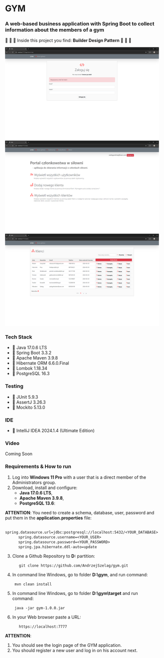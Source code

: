 # GYM
### A web-based business application with Spring Boot to collect information about the members of a gym

🔶 🔶 🔶 Inside this project you find: __Builder Design Pattern__ 🔶 🔶 🔶 

![login_blad.java](login_blad.png "GYM - login")
![index.java](index.png "GYM - index")
![clients.java](clients.png "GYM - clients")

### Tech Stack
* 🔶 Java 17.0.6 LTS
* 🔶 Spring Boot 3.3.2
* 🔶 Apache Maven 3.9.8
* 🔶 Hibernate ORM 6.6.0.Final
* 🔶 Lombok 1.18.34
* 🔶 PostgreSQL 16.3

### Testing
* 🔶 JUnit 5.9.3
* 🔶 AssertJ 3.26.3
* 🔶 Mockito 5.13.0

### IDE
* 🔶 IntelliJ IDEA 2024.1.4 (Ultimate Edition)

### Video
Coming Soon

### Requirements & How to run

1. Log into __Windows 11 Pro__ with a user that is a direct member of the Administrators group. 
2. Download, install and configure:
   * __Java 17.0.6 LTS__,
   * __Apache Maven 3.9.8__,
   * __PostgreSQL 13.6__:

**ATTENTION**: You need to create a schema, database, user, password and put them in the __application.properties__ file:

          spring.datasource.url=jdbc:postgresql://localhost:5432/<YOUR_DATABASE>
          spring.datasource.username=<YOUR_USER>
          spring.datasource.password=<YOUR_PASSWORD>
          spring.jpa.hibernate.ddl-auto=update

3. Clone a Github Repository to __D:__ partition:

          git clone https://github.com/AndrzejSzelag/gym.git

4. In command line Windows, go to folder __D:\gym__, and run command: 

        mvn clean install
        
5. In command line Windows, go to folder __D:\gym\target__ and run command:

        java -jar gym-1.0.0.jar

6. In your Web browser paste a URL:

          https://localhost:7777

**ATTENTION**: 
1. You should see the login page of the GYM application. 
2. You should register a new user and log in on his account next.
